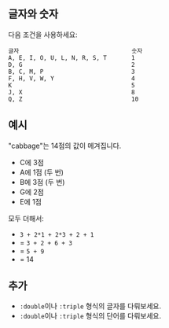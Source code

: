 ## 글자와 숫자

다음 조건을 사용하세요:

```plain
글자                                숫자
A, E, I, O, U, L, N, R, S, T       1
D, G                               2
B, C, M, P                         3
F, H, V, W, Y                      4
K                                  5
J, X                               8
Q, Z                               10
```

## 예시
"cabbage"는 14점의 값이 메겨집니다.

- C에 3점
- A에 1점 (두 번)
- B에 3점 (두 번)
- G에 2점
- E에 1점

모두 더해서:

- `3 + 2*1 + 2*3 + 2 + 1`
- = `3 + 2 + 6 + 3`
- = `5 + 9`
- = 14

## 추가
- `:double`이나 `:triple` 형식의 글자를 다뤄보세요.
- `:double`이나 `:triple` 형식의 단어를 다뤄보세요.
